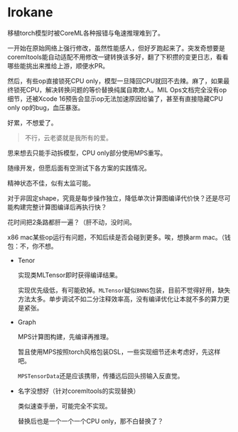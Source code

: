 # Irokane

移植torch模型时被CoreML各种报错与龟速推理难到了。

一开始在原始网络上强行修改，虽然性能感人，但好歹跑起来了。突发奇想要是coremltools能自动适配不用修改一键转换该多好，翻了下积攒的变更日志，看看哪些能挑出来推给上游，顺便水PR。

然后，有些op直接锁死CPU only，模型一旦降回CPU就回不去辣。麻了，如果最终锁死CPU，解决转换问题的等价替换纯属自欺欺人。MIL Ops文档完全没有op细节，还被Xcode 16预告会显示op无法加速原因给骗了，甚至有直接隐藏CPU only op的bug，血压暴涨。

好累，不想爱了。

> 不行，云老婆就是我所有的爱。

思来想去只能手动拆模型，CPU only部分使用MPS重写。

随缘开发，但愿后面有空测试下各方案的实践情况。

精神状态不佳，似有太监可能。



对于非固定shape，究竟是每步操作独立，降低单次计算图编译代价快？还是尽可能构建完整计算图编译后再执行快？

花时间把2条路都肝一遍？（肝不动，没时间。

x86 mac某些op运行有问题，不知后续是否会碰到更多。唉，想换arm mac。（钱包：不，你不想。



- Tenor

  实现类MLTensor即时获得编译结果。

  实现优先级低，有可能砍掉。`MLTensor`疑似`BNNS`包装，目前不觉得好用，缺失方法太多。单步调试不如二分注释效率高，没有编译优化让本就不多的算力更是紧张。

- Graph

  MPS计算图构建，先编译再推理。

  暂且使用MPS按照torch风格包装DSL，一些实现细节还未考虑好，先这样吧。

  `MPSTensorData`还是应该携带，传播远后回头捞输入反直觉。

- 名字没想好（针对coremltools的实现替换）

  类似速查手册，可能完全不实现。

  替换后也是一个一个一个CPU only，那不白替换了？



